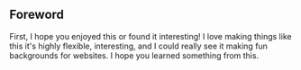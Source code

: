 ## Foreword

First, I hope you enjoyed this or found it interesting! I love making things like this it's highly flexible, interesting, and I could really see it making fun backgrounds for websites. I hope you learned something from this.
